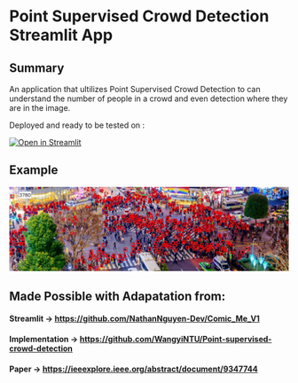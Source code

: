 # Point Supervised Crowd Detection Streamlit App

## Summary
An application that ultilizes Point Supervised Crowd Detection to can understand the number of people in a crowd and even detection where they are in the image.

Deployed and ready to be tested on :

[![Open in Streamlit](https://static.streamlit.io/badges/streamlit_badge_black_white.svg)](https://share.streamlit.io/nathannguyen-dev/comic_me_v1/main.py)

## Example

![Shibuya Walkway in Tokyo](refs/tokyo_ppl.jpeg)

## Made Possible with Adapatation from:
#### Streamlit -> https://github.com/NathanNguyen-Dev/Comic_Me_V1
#### Implementation -> https://github.com/WangyiNTU/Point-supervised-crowd-detection
#### Paper -> https://ieeexplore.ieee.org/abstract/document/9347744
